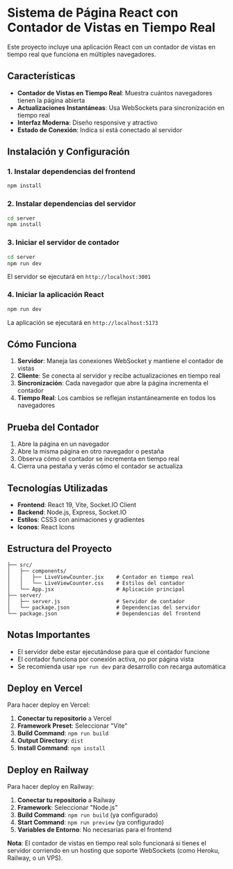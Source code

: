 # Sistema de Página React con Contador de Vistas en Tiempo Real

Este proyecto incluye una aplicación React con un contador de vistas en tiempo real que funciona en múltiples navegadores.

## Características

- **Contador de Vistas en Tiempo Real**: Muestra cuántos navegadores tienen la página abierta
- **Actualizaciones Instantáneas**: Usa WebSockets para sincronización en tiempo real
- **Interfaz Moderna**: Diseño responsive y atractivo
- **Estado de Conexión**: Indica si está conectado al servidor

## Instalación y Configuración

### 1. Instalar dependencias del frontend
```bash
npm install
```

### 2. Instalar dependencias del servidor
```bash
cd server
npm install
```

### 3. Iniciar el servidor de contador
```bash
cd server
npm run dev
```
El servidor se ejecutará en `http://localhost:3001`

### 4. Iniciar la aplicación React
```bash
npm run dev
```
La aplicación se ejecutará en `http://localhost:5173`

## Cómo Funciona

1. **Servidor**: Maneja las conexiones WebSocket y mantiene el contador de vistas
2. **Cliente**: Se conecta al servidor y recibe actualizaciones en tiempo real
3. **Sincronización**: Cada navegador que abre la página incrementa el contador
4. **Tiempo Real**: Los cambios se reflejan instantáneamente en todos los navegadores

## Prueba del Contador

1. Abre la página en un navegador
2. Abre la misma página en otro navegador o pestaña
3. Observa cómo el contador se incrementa en tiempo real
4. Cierra una pestaña y verás cómo el contador se actualiza

## Tecnologías Utilizadas

- **Frontend**: React 19, Vite, Socket.IO Client
- **Backend**: Node.js, Express, Socket.IO
- **Estilos**: CSS3 con animaciones y gradientes
- **Iconos**: React Icons

## Estructura del Proyecto

```
├── src/
│   ├── components/
│   │   ├── LiveViewCounter.jsx    # Contador en tiempo real
│   │   └── LiveViewCounter.css    # Estilos del contador
│   └── App.jsx                    # Aplicación principal
├── server/
│   ├── server.js                  # Servidor de contador
│   └── package.json               # Dependencias del servidor
└── package.json                   # Dependencias del frontend
```

## Notas Importantes

- El servidor debe estar ejecutándose para que el contador funcione
- El contador funciona por conexión activa, no por página vista
- Se recomienda usar `npm run dev` para desarrollo con recarga automática

## Deploy en Vercel

Para hacer deploy en Vercel:

1. **Conectar tu repositorio** a Vercel
2. **Framework Preset**: Seleccionar "Vite"
3. **Build Command**: `npm run build`
4. **Output Directory**: `dist`
5. **Install Command**: `npm install`

## Deploy en Railway

Para hacer deploy en Railway:

1. **Conectar tu repositorio** a Railway
2. **Framework**: Seleccionar "Node.js"
3. **Build Command**: `npm run build` (ya configurado)
4. **Start Command**: `npm run preview` (ya configurado)
5. **Variables de Entorno**: No necesarias para el frontend

**Nota**: El contador de vistas en tiempo real solo funcionará si tienes el servidor corriendo en un hosting que soporte WebSockets (como Heroku, Railway, o un VPS).
